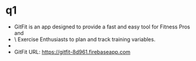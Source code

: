 # q1
* GitFit is an app designed to provide a fast and easy tool for Fitness Pros and
* \ Exercise Enthusiasts to plan and track training variables.
*
* GitFit URL: https://gitfit-8d961.firebaseapp.com
